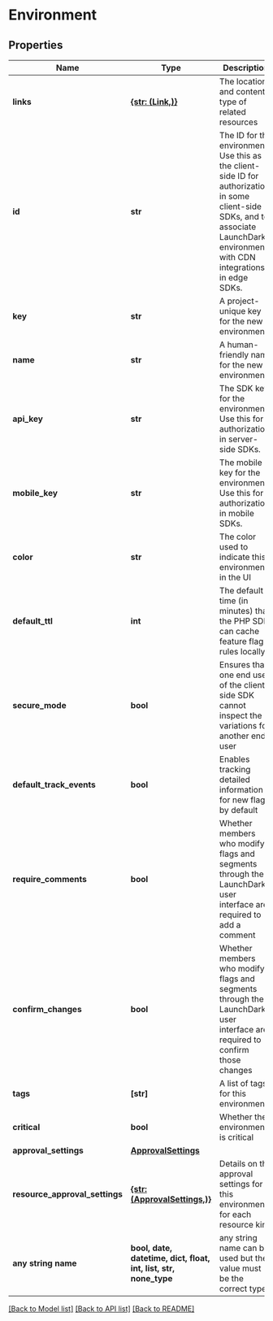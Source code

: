 # Environment


## Properties
Name | Type | Description | Notes
------------ | ------------- | ------------- | -------------
**links** | [**{str: (Link,)}**](Link.md) | The location and content type of related resources | 
**id** | **str** | The ID for the environment. Use this as the client-side ID for authorization in some client-side SDKs, and to associate LaunchDarkly environments with CDN integrations in edge SDKs. | 
**key** | **str** | A project-unique key for the new environment | 
**name** | **str** | A human-friendly name for the new environment | 
**api_key** | **str** | The SDK key for the environment. Use this for authorization in server-side SDKs. | 
**mobile_key** | **str** | The mobile key for the environment. Use this for authorization in mobile SDKs. | 
**color** | **str** | The color used to indicate this environment in the UI | 
**default_ttl** | **int** | The default time (in minutes) that the PHP SDK can cache feature flag rules locally | 
**secure_mode** | **bool** | Ensures that one end user of the client-side SDK cannot inspect the variations for another end user | 
**default_track_events** | **bool** | Enables tracking detailed information for new flags by default | 
**require_comments** | **bool** | Whether members who modify flags and segments through the LaunchDarkly user interface are required to add a comment | 
**confirm_changes** | **bool** | Whether members who modify flags and segments through the LaunchDarkly user interface are required to confirm those changes | 
**tags** | **[str]** | A list of tags for this environment | 
**critical** | **bool** | Whether the environment is critical | 
**approval_settings** | [**ApprovalSettings**](ApprovalSettings.md) |  | [optional] 
**resource_approval_settings** | [**{str: (ApprovalSettings,)}**](ApprovalSettings.md) | Details on the approval settings for this environment for each resource kind | [optional] 
**any string name** | **bool, date, datetime, dict, float, int, list, str, none_type** | any string name can be used but the value must be the correct type | [optional]

[[Back to Model list]](../README.md#documentation-for-models) [[Back to API list]](../README.md#documentation-for-api-endpoints) [[Back to README]](../README.md)


